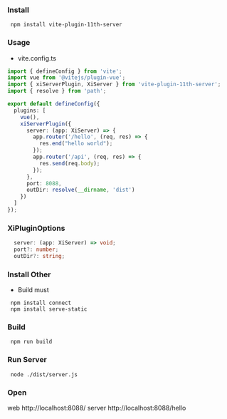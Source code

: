 ### Install

```
 npm install vite-plugin-11th-server
```

### Usage

- vite.config.ts

```ts
import { defineConfig } from 'vite';
import vue from '@vitejs/plugin-vue';
import { xiServerPlugin, XiServer } from 'vite-plugin-11th-server';
import { resolve } from 'path';

export default defineConfig({
  plugins: [
    vue(),
    xiServerPlugin({
      server: (app: XiServer) => {
        app.router('/hello', (req, res) => {
          res.end("hello world");
        });
        app.router('/api', (req, res) => {
          res.send(req.body);
        });
      },
      port: 8088,
      outDir: resolve(__dirname, 'dist')
    })
  ]
});
```

### XiPluginOptions

``` ts
  server: (app: XiServer) => void;
  port?: number;
  outDir?: string;
```

### Install Other

- Build must

```
 npm install connect
 npm install serve-static
```

### Build

```
 npm run build
```

### Run Server

```
 node ./dist/server.js
```

### Open

web http://localhost:8088/
server http://localhost:8088/hello